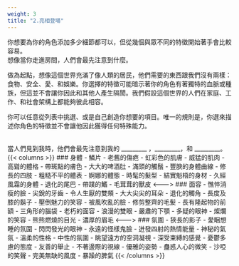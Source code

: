 ```yaml
---
weight: 3
title: "2.亮相登場"
---
```


你想要為你的角色添加多少細節都可以，但從幾個與眾不同的特徵開始著手會比較容易。<br/>想像當你走進房間，人們會最先注意到什麼。

做為起點，想像這個世界充滿了像人類的居民，他們需要的東西跟我們沒有兩樣：食物、安全、愛、和娛樂。你選擇的特徵可能暗示著你的角色有著獨特的血脈或種族，但這並不會讓你因此和其他人產生隔閡。我們假設這個世界的人們在家庭、工作、和社會架構上都能夠彼此相容。

你可以任意從列表中挑選、或是自己創造你想要的項目。唯一的規則是，你選來描述你角色的特徵並不會讓他因此獲得任何特殊能力。

<br/>

<div class="char-profile-block">
當人們見到我時，他們會最先注意到我的 _________ ，_________，和 _________。
</div>
{{< columns >}}
### 身體
- 鱗片
- 老舊的傷疤
- 虹彩色的肌膚
- 威猛的肌肉
- 高聳的體格
- 帶斑點的膚色
- 大大的啤酒肚
- 滿頭的觸鬚
- 豐腴的身體曲線
- 修長的四肢
- 粗糙不平的體表
- 婀娜的體態
- 時髦的髮型
- 結實魁梧的身材
- 久經風霜的身體
- 退化的尾巴
- 帶蹼的鰭
- 毛茸茸的獸皮
<--->
### 面容
- 憔悴消瘦的臉
- 尖銳的牙齒
- 令人生厭的雙頰
- 大大尖尖的耳朵
- 退化的觸角
- 長度及膝的鬍子
- 壓倒魅力的笑容
- 被風吹亂的臉
- 修剪整齊的毛髮
- 長有隆起物的前額
- 三角形的腦袋
- 老朽的面容
- 浪漫的雙眼
- 嚴肅的下顎
- 多疑的眼神
- 燦爛的笑容
- 熊熊燃燒的目光
- 濃厚的眉毛
<--->
### 氛圍
- 狹長的影子
- 愛睏想睡的氛圍
- 閃閃發光的眼神
- 永遠的怪樣鬼臉
- 迸發四射的熱情能量
- 神秘的氣氛
- 溫柔的性格
- 中性的氛圍
- 眺望遠方的空洞凝視
- 深受束縛的感覺
- 憂鬱多慮的態度
- 友善的舉止
- 不著邊際的視線
- 優雅的姿勢
- 蠱惑人心的微笑
- 沙啞的笑聲
- 完美無缺的風度
- 暴躁的脾氣
{{< /columns >}}
